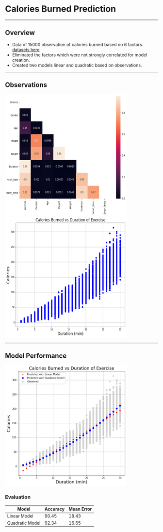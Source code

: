 # Calories Burned Prediction
---


## Overview

* Data of 15000 observation of calories burned based on 6 factors. [datasets here](https://www.kaggle.com/fmendes/fmendesdat263xdemos)
* Eliminated the factors which were not strongly correlated for model creation. 
* Created two models linear and quadratic based on observations.

---

## Observations

<img width="400" height="400" src="https://github.com/Shreeyash836Jejurkar/Data-Science/blob/main/Calories%20Burned%20Prediction/images/corr_plot.png"><img width="400" height="400" src="https://github.com/Shreeyash836Jejurkar/Data-Science/blob/main/Calories%20Burned%20Prediction/images/cal_vs_duration.png">

---

## Model Performance

<img width="400" height="400" src="https://github.com/Shreeyash836Jejurkar/Data-Science/blob/main/Calories%20Burned%20Prediction/images/pred.png">

### Evaluation

| Model | Accuracy | Mean Error
| --- | --- | --- |
| Linear Model | 90.45 | 18.43
| Quadratic Model | 92.34 | 16.65
